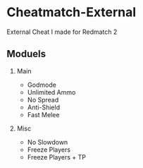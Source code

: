 # Cheatmatch-External
External Cheat I made for Redmatch 2


## Moduels

1. Main
     - Godmode
     - Unlimited Ammo
     - No Spread
     - Anti-Shield
     - Fast Melee

2. Misc
     - No Slowdown
     - Freeze Players
     - Freeze Players + TP
